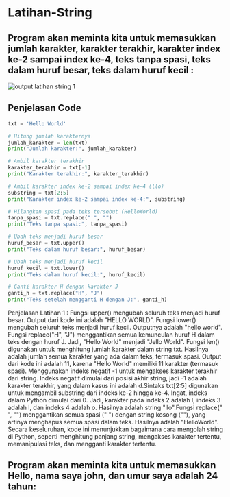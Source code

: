 # Latihan-String
## Program akan meminta kita untuk memasukkan jumlah karakter, karakter terakhir, karakter index ke-2 sampai index ke-4, teks tanpa spasi, teks dalam huruf besar, teks dalam huruf kecil :
![output latihan string 1](https://github.com/user-attachments/assets/2971d6df-23a9-47e9-8253-99fd2ef3fe83)
## Penjelasan Code
```Python
txt = 'Hello World'

# Hitung jumlah karakternya
jumlah_karakter = len(txt)
print("Jumlah karakter:", jumlah_karakter)

# Ambil karakter terakhir
karakter_terakhir = txt[-1]
print("Karakter terakhir:", karakter_terakhir)

# Ambil karakter index ke-2 sampai index ke-4 (llo)
substring = txt[2:5]
print("Karakter index ke-2 sampai index ke-4:", substring)

# Hilangkan spasi pada teks tersebut (HelloWorld)
tanpa_spasi = txt.replace(" ", "")
print("Teks tanpa spasi:", tanpa_spasi)

# Ubah teks menjadi huruf besar
huruf_besar = txt.upper()
print("Teks dalam huruf besar:", huruf_besar)

# Ubah teks menjadi huruf kecil
huruf_kecil = txt.lower()
print("Teks dalam huruf kecil:", huruf_kecil)

# Ganti karakter H dengan karakter J
ganti_h = txt.replace("H", "J")
print("Teks setelah mengganti H dengan J:", ganti_h)
```
Penjelasan Latihan 1 : Fungsi upper() mengubah seluruh teks menjadi huruf besar. Output dari kode ini adalah "HELLO WORLD". Fungsi lower() mengubah seluruh teks menjadi huruf kecil. Outputnya adalah "hello world". Fungsi replace("H", "J") menggantikan semua kemunculan huruf H dalam teks dengan huruf J. Jadi, "Hello World" menjadi "Jello World". Fungsi len() digunakan untuk menghitung jumlah karakter dalam string txt. Hasilnya adalah jumlah semua karakter yang ada dalam teks, termasuk spasi. Output dari kode ini adalah 11, karena "Hello World" memiliki 11 karakter (termasuk spasi). Menggunakan indeks negatif -1 untuk mengakses karakter terakhir dari string. Indeks negatif dimulai dari posisi akhir string, jadi -1 adalah karakter terakhir, yang dalam kasus ini adalah d.Sintaks txt[2:5] digunakan untuk mengambil substring dari indeks ke-2 hingga ke-4. Ingat, indeks dalam Python dimulai dari 0. Jadi, karakter pada indeks 2 adalah l, indeks 3 adalah l, dan indeks 4 adalah o. Hasilnya adalah string "llo".Fungsi replace(" ", "") menggantikan semua spasi (" ") dengan string kosong (""), yang artinya menghapus semua spasi dalam teks. Hasilnya adalah "HelloWorld". Secara keseluruhan, kode ini menunjukkan bagaimana cara mengolah string di Python, seperti menghitung panjang string, mengakses karakter tertentu, memanipulasi teks, dan mengganti karakter tertentu.
## Program akan meminta kita untuk memasukkan Hello, nama saya john, dan umur saya adalah 24 tahun:
